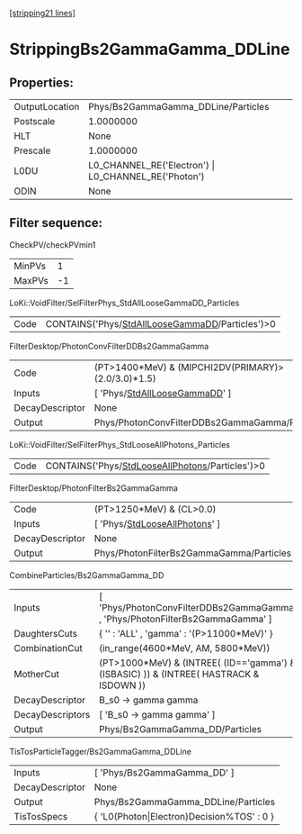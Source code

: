 [[stripping21 lines]](./stripping21-index)

# StrippingBs2GammaGamma_DDLine

## Properties:

|                |                                                      |
|----------------|------------------------------------------------------|
| OutputLocation | Phys/Bs2GammaGamma_DDLine/Particles                  |
| Postscale      | 1.0000000                                            |
| HLT            | None                                                 |
| Prescale       | 1.0000000                                            |
| L0DU           | L0_CHANNEL_RE('Electron') \| L0_CHANNEL_RE('Photon') |
| ODIN           | None                                                 |

## Filter sequence:

CheckPV/checkPVmin1

|        |     |
|--------|-----|
| MinPVs | 1   |
| MaxPVs | -1  |

LoKi::VoidFilter/SelFilterPhys_StdAllLooseGammaDD_Particles

|      |                                                                                                      |
|------|------------------------------------------------------------------------------------------------------|
| Code | CONTAINS('Phys/[StdAllLooseGammaDD](./stripping21-commonparticles-stdallloosegammadd)/Particles')\>0 |

FilterDesktop/PhotonConvFilterDDBs2GammaGamma

|                 |                                                                                     |
|-----------------|-------------------------------------------------------------------------------------|
| Code            | (PT\>1400\*MeV) & (MIPCHI2DV(PRIMARY)\>(2.0/3.0)\*1.5)                              |
| Inputs          | [ 'Phys/[StdAllLooseGammaDD](./stripping21-commonparticles-stdallloosegammadd)' ] |
| DecayDescriptor | None                                                                                |
| Output          | Phys/PhotonConvFilterDDBs2GammaGamma/Particles                                      |

LoKi::VoidFilter/SelFilterPhys_StdLooseAllPhotons_Particles

|      |                                                                                                      |
|------|------------------------------------------------------------------------------------------------------|
| Code | CONTAINS('Phys/[StdLooseAllPhotons](./stripping21-commonparticles-stdlooseallphotons)/Particles')\>0 |

FilterDesktop/PhotonFilterBs2GammaGamma

|                 |                                                                                     |
|-----------------|-------------------------------------------------------------------------------------|
| Code            | (PT\>1250\*MeV) & (CL\>0.0)                                                         |
| Inputs          | [ 'Phys/[StdLooseAllPhotons](./stripping21-commonparticles-stdlooseallphotons)' ] |
| DecayDescriptor | None                                                                                |
| Output          | Phys/PhotonFilterBs2GammaGamma/Particles                                            |

CombineParticles/Bs2GammaGamma_DD

|                  |                                                                                         |
|------------------|-----------------------------------------------------------------------------------------|
| Inputs           | [ 'Phys/PhotonConvFilterDDBs2GammaGamma' , 'Phys/PhotonFilterBs2GammaGamma' ]         |
| DaughtersCuts    | { '' : 'ALL' , 'gamma' : '(P\>11000\*MeV)' }                                            |
| CombinationCut   | (in_range(4600\*MeV, AM, 5800\*MeV))                                                    |
| MotherCut        | (PT\>1000\*MeV) & (INTREE( (ID=='gamma') & (ISBASIC) )) & (INTREE( HASTRACK & ISDOWN )) |
| DecayDescriptor  | B_s0 -\> gamma gamma                                                                    |
| DecayDescriptors | [ 'B_s0 -\> gamma gamma' ]                                                            |
| Output           | Phys/Bs2GammaGamma_DD/Particles                                                         |

TisTosParticleTagger/Bs2GammaGamma_DDLine

|                 |                                            |
|-----------------|--------------------------------------------|
| Inputs          | [ 'Phys/Bs2GammaGamma_DD' ]              |
| DecayDescriptor | None                                       |
| Output          | Phys/Bs2GammaGamma_DDLine/Particles        |
| TisTosSpecs     | { 'L0(Photon\|Electron)Decision%TOS' : 0 } |
